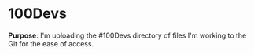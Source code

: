 # 100Devs

**Purpose**: I'm uploading the #100Devs directory of files I'm working to the Git for the ease of access.